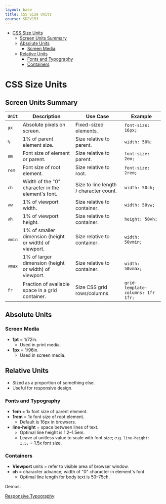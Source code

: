 ```yaml
---
layout: base
title: CSS Size Units
course: SDEV153
---
```


- [CSS Size Units](#css-size-units)
  - [Screen Units Summary](#screen-units-summary)
  - [Absolute Units](#absolute-units)
    - [Screen Media](#screen-media)
  - [Relative Units](#relative-units)
    - [Fonts and Typography](#fonts-and-typography)
    - [Containers](#containers)

# CSS Size Units

## Screen Units Summary

| `Unit` | Description                                            | Use Case                               | Example                           |
| ------ | ------------------------------------------------------ | -------------------------------------- | --------------------------------- |
| `px`   | Absolute pixels on screen.                             | Fixed-sized elements.                  | `font-size: 16px;`                |
| `%`    | 1% of parent element size.                             | Size relative to parent.               | `width: 50%;`                     |
| `em`   | Font size of element or parent.                        | Size relative to parent.               | `font-size: 2em;`                 |
| `rem`  | Font size of root element.                             | Size relative to root.                 | `font-size: 2rem;`                |
| `ch`   | Width of the "0" character in the element's font.      | Size to line length / character count. | `width: 50ch;`                    |
| `vw`   | 1% of viewport width.                                  | Size relative to container.            | `width: 50vw;`                    |
| `vh`   | 1% of viewport height.                                 | Size relative to container.            | `height: 50vh;`                   |
| `vmin` | 1% of smaller dimension (height or width) of viewport. | Size relative to container.            | `width: 50vmin;`                  |
| `vmax` | 1% of larger dimension (height or width) of viewport.  | Size relative to container.            | `width: 50vmax;`                  |
| `fr`   | Fraction of available space in a grid container.       | Size CSS grid rows/columns.            | `grid-template-columns: 1fr 1fr;` |

## Absolute Units

### Screen Media

- **1pt** = 1/72in.
  - Used in print media.
- **1px** = 1/96in.
  - Used in screen media.

## Relative Units

- Sized as a proportion of something else.
- Useful for responsive design.

### Fonts and Typography

- **1em** = 1x font size of parent element.
- **1rem** = 1x font size of root element.
  - Default is 16px in browsers.
- **line-height** = space between lines of text.
  - Optimal line height is 1.2–1.5em.
  - Leave at unitless value to scale with font size; e.g. `line-height: 1.5;` = 1.5x font size.

### Containers

- **Viewport** units = refer to visible area of browser window.
- **ch** = character advance; width of "0" character in element's font.
  - Optimal line length for body text is 50–75ch.

<p class="demo">Demos:</p>

[Responsive Typography](https://codepen.io/Mike-Jovanovich/pen/wvNxarX)

